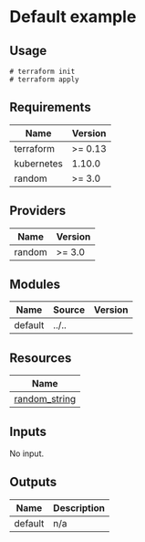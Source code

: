 # Default example

## Usage

```
# terraform init
# terraform apply
```

<!-- BEGINNING OF PRE-COMMIT-TERRAFORM DOCS HOOK -->
## Requirements

| Name | Version |
|------|---------|
| terraform | >= 0.13 |
| kubernetes | 1.10.0 |
| random | >= 3.0 |

## Providers

| Name | Version |
|------|---------|
| random | >= 3.0 |

## Modules

| Name | Source | Version |
|------|--------|---------|
| default | ../.. |  |

## Resources

| Name |
|------|
| [random_string](https://registry.terraform.io/providers/hashicorp/random/latest/docs/resources/string) |

## Inputs

No input.

## Outputs

| Name | Description |
|------|-------------|
| default | n/a |
<!-- END OF PRE-COMMIT-TERRAFORM DOCS HOOK -->

